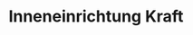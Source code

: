 ---
title: "Inneneinrichtung Kraft"
url: /muenchen/inneneinrichtung-kraft/
shop: Raumausstattung
---